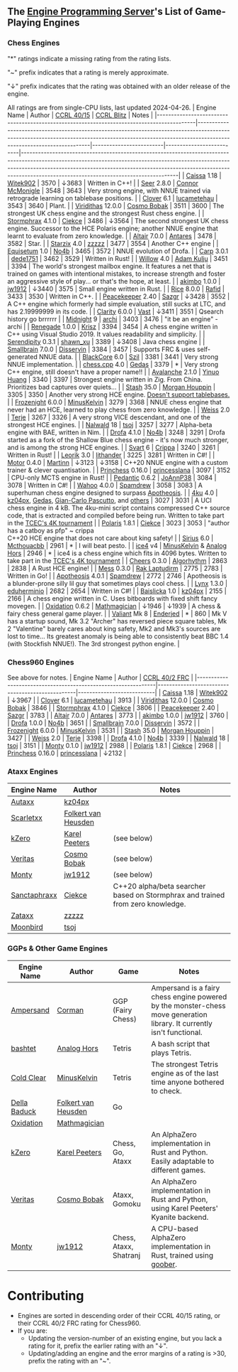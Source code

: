 ## The [Engine Programming Server][discord-invite]'s List of Game-Playing Engines
### Chess Engines

"*" ratings indicate a missing rating from the rating lists.

"~" prefix indicates that a rating is merely approximate.

"↓" prefix indicates that the rating was obtained with an older release of the engine.

All ratings are from single-CPU lists, last updated 2024-04-26.
| Engine Name                                                                               | Author                                                                                                                                                                                             | [CCRL 40/15][ccrl-4015] | [CCRL Blitz][ccrl-blitz] | Notes                                                                                                                                                                                                                                                                                           |
|-------------------------------------------------------------------------------------------|----------------------------------------------------------------------------------------------------------------------------------------------------------------------------------------------------|-------------------------|--------------------------|-------------------------------------------------------------------------------------------------------------------------------------------------------------------------------------------------------------------------------------------------------------------------------------------------|
| [Caissa](https://github.com/Witek902/Caissa) 1.18                                         | [Witek902](https://github.com/Witek902)                                                                                                                                                            | 3570                    | ↓3683                   | Written in C++!                                                                                                                                                                                                                                                                                 |
| [Seer](https://github.com/connormcmonigle/seer-nnue) 2.8.0                                | [Connor McMonigle](https://github.com/connormcmonigle)                                                                                                                                             | 3548                    | 3643                     | Very strong engine, with NNUE trained via retrograde learning on tablebase positions.                                                                                                                                                                                                           |
| [Clover](https://github.com/lucametehau/CloverEngine) 6.1                                 | [lucametehau](https://github.com/lucametehau)                                                                                                                                                      | 3543                    | 3640                     | Plant.                                                                                                                                                                                                                                                                                          |
| [Viridithas](https://github.com/cosmobobak/viridithas) 12.0.0                             | [Cosmo Bobak](https://github.com/cosmobobak)                                                                                                                                                       | 3511                    | 3600                     | The strongest UK chess engine and the strongest Rust chess engine.                                                                                                                                                                                                                              |
| [Stormphrax](https://github.com/Ciekce/Stormphrax) 4.1.0                                  | [Ciekce](https://github.com/Ciekce)                                                                                                                                                                | 3486                    | ↓3564                   | The second strongest UK chess engine. Successor to the HCE Polaris engine; another NNUE engine that learnt to evaluate from zero knowledge.                                                                                                                                                     |
| [Altair](https://github.com/Alex2262/AltairChessEngine) 7.0.0                             | [Antares](https://github.com/Alex2262)                                                                                                                                                             | 3478                    | 3582                     | Star.                                                                                                                                                                                                                                                                                           |
| [Starzix](https://github.com/zzzzz151/z5) 4.0                                             | [zzzzz](https://github.com/zzzzz151)                                                                                                                                                               | 3477                    | 3554                     | Another C++ engine                                                                                                                                                                                                                                                                              |
| [Equisetum](https://github.com/justNo4b/) 1.0                                             | [No4b](https://github.com/justNo4b)                                                                                                                                                                | 3465                    | 3572                     | NNUE evolution of Drofa.                                                                                                                                                                                                                                                                        |
| [Carp](https://github.com/dede1751/carp) 3.0.1                                            | [dede1751](https://github.com/dede1751)                                                                                                                                                            | 3462                    | 3529                     | Written in Rust!                                                                                                                                                                                                                                                                                |
| [Willow](https://github.com/Adam-Kulju/Willow) 4.0                                        | [Adam Kulju](https://github.com/Adam-Kulju)                                                                                                                                                        | 3451                    | 3394                     | The world's strongest mailbox engine. It features a net that is trained on games with intentional mistakes, to increase strength and foster an aggressive style of play... or that's the hope, at least.                                                                                        |
| [akimbo](https://github.com/jw1912/akimbo) 1.0.0                                          | [jw1912](https://github.com/jw1912)                                                                                                                                                                | ↓3440                  | 3575                     | Small engine written in Rust.                                                                                                                                                                                                                                                                   |
| [Rice](https://github.com/rafid-dev/rice) 8.0.0                                           | [Rafid](https://github.com/rafid-dev)                                                                                                                                                              | 3433                    | 3530                     | Written in C++.                                                                                                                                                                                                                                                                                 |
| [Peacekeeper](https://github.com/Sazgr/peacekeeper) 2.40                                  | [Sazgr](https://github.com/Sazgr)                                                                                                                                                                  | ↓3428                  | 3552                     | A C++ engine which formerly had simple evaluation, still sucks at LTC, and has 2.19999999 in its code.                                                                                                                                                                                          |
| [Clarity](https://github.com/Vast342/Clarity) 6.0.0                                       | [Vast](https://github.com/Vast342)                                                                                                                                                                 | ↓3411                  | 3551                     | Qsearch history go brrrrrr                                                                                                                                                                                                                                                                      |
| [Midnight](https://github.com/archishou/MidnightChessEngine) 9                            | [archi](https://github.com/archishou)                                                                                                                                                              | 3403                    | 3476                     | "it be an engine" - archi                                                                                                                                                                                                                                                                       |
| [Renegade](https://github.com/pkrisz99/Renegade) 1.0.0                                    | [Krisz](https://github.com/pkrisz99)                                                                                                                                                               | 3394                    | 3454                     | A chess engine written in C++ using Visual Studio 2019. It values readability and simplicity.                                                                                                                                                                                                   |
| [Serendipity](https://github.com/xu-shawn/Serendipity) 0.3.1                              | [shawn_xu](https://github.com/xu-shawn)                                                                                                                                                            | 3389                    | ↓3408                    | Java chess engine                                                                                                                                                                                                                                                                               |
| [Smallbrain](https://github.com/Disservin/Smallbrain) 7.0.0                               | [Disservin](https://github.com/Disservin)                                                                                                                                                          | 3384                    | 3457                     | Supports FRC & uses self-generated NNUE data.                                                                                                                                                                                                                                                   |
| [BlackCore](https://github.com/SzilBalazs/BlackCore) 6.0                                  | [Szil](https://github.com/SzilBalazs)                                                                                                                                                              | 3381                    | 3441                     | Very strong NNUE implementation.                                                                                                                                                                                                                                                                |
| [chess.cpp](https://github.com/GediminasMasaitis/chess-dot-cpp) 4.0                       | [Gedas](https://github.com/GediminasMasaitis)                                                                                                                                                      | 3379                    | *                        | Very strong C++ engine, still doesn't have a proper name!!                                                                                                                                                                                                                                      |
| [Avalanche](https://github.com/SnowballSH/Avalanche) 2.1.0                                | [Yinuo Huang](https://github.com/SnowballSH)                                                                                                                                                       | 3340                    | 3397                     | Strongest engine written in Zig. From China. Prioritizes bad captures over quiets...                                                                                                                                                                                                            |
| [Stash](https://gitlab.com/mhouppin/stash-bot) 35.0                                       | [Morgan Houppin](https://gitlab.com/mhouppin)                                                                                                                                                      | 3305                    | 3350                     | Another very strong HCE engine. [Doesn't support tablebases.](https://talkchess.com/forum3/viewtopic.php?f=2&t=76927#p888045)                                                                                                                                                                   |
| [Frozenight](https://github.com/MinusKelvin/frozenight) 6.0.0                             | [MinusKelvin](https://github.com/MinusKelvin)                                                                                                                                                      | 3279                    | 3368                     | NNUE chess engine that never had an HCE, learned to play chess from zero knowledge.                                                                                                                                                                                                             |
| [Weiss](https://github.com/TerjeKir/weiss) 2.0                                            | [Terje](https://github.com/TerjeKir)                                                                                                                                                               | 3267                    | 3326                     | A very strong VICE descendant, and one of the strongest HCE engines.                                                                                                                                                                                                                            |
| [Nalwald](https://gitlab.com/tsoj/Nalwald) 18                                             | [tsoj](https://gitlab.com/tsoj)                                                                                                                                                                    | 3257                    | 3277                     | Alpha-beta engine with BAE, written in Nim.                                                                                                                                                                                                                                                     |
| [Drofa](https://github.com/justNo4b/Drofa) 4.1.0                                          | [No4b](https://github.com/justNo4b)                                                                                                                                                                | 3248                    | 3291                     | Drofa started as a fork of the Shallow Blue chess engine - it's now much stronger, and is among the strong HCE engines.                                                                                                                                                                         |
| [Svart](https://github.com/crippa1337/svart) 6                                            | [Crippa](https://github.com/crippa1337)                                                                                                                                                            | 3240                    | 3261                     | Written in Rust!                                                                                                                                                                                                                                                                                |
| [Leorik](https://github.com/lithander/Leorik) 3.0                                         | [lithander](https://github.com/lithander)                                                                                                                                                          | 3225                    | 3281                     | Written in C#!                                                                                                                                                                                                                                                                                  |
| [Motor](https://github.com/martinnovaak/motor) 0.4.0                                      | [Martinn](https://github.com/martinnovaak)                                                                                                                                                         | ↓3123                  | ↓3158                   | C++20 NNUE engine with a custom trainer & clever quantisation.                                                                                                                                                                                                                                  |
| [Princhess](https://github.com/princesslana/princhess) 0.16.0                             | [princesslana](https://github.com/princesslana)                                                                                                                                                    | 3097                    | 3152                     | CPU-only MCTS engine in Rust!                                                                                                                                                                                                                                                                   |
| [Pedantic](https://github.com/JoAnnP38/Pedantic) 0.6.2                                    | [JoAnnP38](https://github.com/JoAnnP38)                                                                                                                                                            | 3084                    | 3078                     | Written in C#!                                                                                                                                                                                                                                                                                  |
| [Wahoo](https://github.com/spamdrew128/Wahoo) 4.0.0                                       | [Spamdrew](https://github.com/spamdrew128)                                                                                                                                                         | 3058                    | 3083                     | A superhuman chess engine designed to surpass [Apotheosis](https://github.com/spamdrew128/Apotheosis).                                                                                                                                                                                          |
| [4ku](https://github.com/kz04px/4ku) 4.0                                                  | [kz04px](https://github.com/kz04px), [Gedas](https://github.com/GediminasMasaitis), [Gian-Carlo Pascutto](https://github.com/gcp), and [others](https://github.com/kz04px/4ku/graphs/contributors) | 3027                    | 3031                     | A UCI chess engine in 4 kB. The 4ku-mini script contains compressed C++ source code, that is extracted and compiled before being run. Written to take part in the [TCEC's 4K tournament](https://wiki.chessdom.org/TCEC_4k_Rules)                                                               |
| [Polaris](https://github.com/Ciekce/Polaris) 1.8.1                                        | [Ciekce](https://github.com/Ciekce)                                                                                                                                                                | 3023                    | 3053                     | "author has a catboy as pfp" ~ crippa<br />C++20 HCE engine that does not care about king safety!                                                                                                                                                                                               |
| [Sirius](https://github.com/Mcthouacbb/Sirius) 6.0                                        | [Mcthouacbb](https://github.com/Mcthouacbb)                                                                                                                                                        | 2961                    | *                        | I will beat pesto.                                                                                                                                                                                                                                                                              |
| [ice4](https://github.com/MinusKelvin/ice4) v4                                            | [MinusKelvin](https://github.com/MinusKelvin) & [Analog Hors](https://github.com/analog-hors)                                                                                                      | 2946                    | *                        | ice4 is a chess engine which fits in 4096 bytes. Written to take part in the [TCEC's 4K tournament](https://wiki.chessdom.org/TCEC_4k_Rules)                                                                                                                                                    |
| [Cheers](https://github.com/Algorhythm-sxv/Cheers) 0.3.0                                  | [Algorhythm](https://github.com/Algorhythm-sxv)                                                                                                                                                    | 2863                    | 2838                     | A Rust HCE engine!                                                                                                                                                                                                                                                                              |
| [Mess](https://github.com/raklaptudirm/mess) 0.3.0                                        | [Rak Laptudirm](https://github.com/raklaptudirm)                                                                                                                                                   | 2775                    | 2783                     | Written in Go!                                                                                                                                                                                                                                                                                  |
| [Apotheosis](https://github.com/spamdrew128/Apotheosis) 4.0.1                             | [Spamdrew](https://github.com/spamdrew128)                                                                                                                                                         | 2772                    | 2746                     | Apotheosis is a blunder-prone silly lil guy that sometimes plays cool chess.                                                                                                                                                                                                                    |
| [Lynx](https://github.com/lynx-chess/Lynx) 1.3.0                                          | [eduherminio](https://github.com/eduherminio)                                                                                                                                                      | 2682                    | 2654                     | Written in C#!                                                                                                                                                                                                                                                                                  |
| [Baislicka](https://github.com/kz04px/Baislicka) 1.0                                      | [kz04px](https://github.com/kz04px)                                                                                                                                                                | 2155                    | 2166                     | A chess engine written in C. Uses bitboards with fixed shift fancy movegen.                                                                                                                                                                                                                     |
| [Oxidation](https://github.com/Mathmagician8191/Liberty-Chess) 0.6.2                      | [Mathmagician](https://github.com/Mathmagician8191)                                                                                                                                                | ↓1946                  | ↓1939                   | A chess & fairy chess general game player.                                                                                                                                                                                                                                                      |
| [Valiant](https://www.dropbox.com/sh/tfiwhx900g4ni42/AABEm29llAn1MaG8D6yW8ZO7a?dl=0) Mk 8 | [Enderjed](https://www.youtube.com/channel/UC1lxAkP5jGVBUIWdz3WIhSg)                                                                                                                               | *                       | 860                      | Mk V has a startup sound, Mk 3.2 "Archer" has reversed piece square tables, Mk 2 "Valentine" barely cares about king safety, Mk2 and Mk3's sources are lost to time... Its greatest anomaly is being able to consistently beat BBC 1.4 (with Stockfish NNUE!). The 3rd strongest python engine. |

### Chess960 Engines
See above for notes.
| Engine Name                                                   | Author                                          | [CCRL 40/2 FRC][ccrl-frc] |
|---------------------------------------------------------------|-------------------------------------------------|---------------------------|
| [Caissa](https://github.com/Witek902/Caissa) 1.18             | [Witek902](https://github.com/Witek902)         | ↓3967                    |
| [Clover](https://github.com/lucametehau/CloverEngine) 6.1     | [lucametehau](https://github.com/lucametehau)   | 3913                      |
| [Viridithas](https://github.com/cosmobobak/viridithas) 12.0.0 | [Cosmo Bobak](https://github.com/cosmobobak)    | 3846                      |
| [Stormphrax](https://github.com/Ciekce/Stormphrax) 4.1.0      | [Ciekce](https://github.com/Ciekce)             | 3806                      |
| [Peacekeeper](https://github.com/Sazgr/peacekeeper) 2.40      | [Sazgr](https://github.com/Sazgr)               | 3783                      |
| [Altair](https://github.com/Alex2262/AltairChessEngine) 7.0.0 | [Antares](https://github.com/Alex2262)          | 3773                      |
| [akimbo](https://github.com/jw1912/akimbo) 1.0.0              | [jw1912](https://github.com/jw1912)             | 3760                      |
| [Drofa](https://github.com/justNo4b/Equisetum) 1.0.0          | [No4b](https://github.com/justNo4b)             | 3651                      |
| [Smallbrain](https://github.com/Disservin/Smallbrain) 7.0.0   | [Disservin](https://github.com/Disservin)       | 3572                      |
| [Frozenight](https://github.com/MinusKelvin/frozenight) 6.0.0 | [MinusKelvin](https://github.com/MinusKelvin)   | 3531                      |
| [Stash](https://gitlab.com/mhouppin/stash-bot) 35.0           | [Morgan Houppin](https://gitlab.com/mhouppin)   | 3427                      |
| [Weiss](https://github.com/TerjeKir/weiss) 2.0                | [Terje](https://github.com/TerjeKir)            | 3398                      |
| [Drofa](https://github.com/justNo4b/Drofa) 4.1.0              | [No4b](https://github.com/justNo4b)             | 3339                      |
| [Nalwald](https://gitlab.com/tsoj/Nalwald) 18                 | [tsoj](https://gitlab.com/tsoj/Nalwald)         | 3151                      |
| [Monty](https://github.com/jw1912/monty) 0.1.0                | [jw1912](https://github.com/jw1912)             | 2988                      |
| [Polaris](https://github.com/Ciekce/Polaris) 1.8.1            | [Ciekce](https://github.com/Ciekce)             | 2968                      |
| [Princhess](https://github.com/princesslana/princhess) 0.16.0 | [princesslana](https://github.com/princesslana) | ↓2132                    |


### Ataxx Engines
| Engine Name | Author | Notes |
|-------------|--------|-----------|
| [Autaxx](https://github.com/kz04px/autaxx) | [kz04px](https://github.com/kz04px) | |
| [Scarletxx](https://github.com/folkertvanheusden/Scarletxx) | [Folkert van Heusden](https://vanheusden.com/) | |
| [kZero](https://github.com/KarelPeeters/kZero) | [Karel Peeters](https://github.com/KarelPeeters) | (see below) |
| [Veritas](https://github.com/cosmobobak/veritas) | [Cosmo Bobak](https://github.com/cosmobobak) | (see below) |
| [Monty](https://github.com/jw1912/monty)         | [jw1912](https://github.com/jw1912)             | (see below)                      |
| [Sanctaphraxx](https://github.com/Ciekce/sanctaphraxx) | [Ciekce](https://github.com/Ciekce) | C++20 alpha/beta searcher based on Stormphrax and trained from zero knowledge. |
| [Zataxx](https://github.com/zzzzz151/Zataxx) | [zzzzz](https://github.com/zzzzz151) |  |
| [Moonbird](https://github.com/tsoj/Moonbird) | [tsoj](https://github.com/tsoj) |  |

### GGPs & Other Game Engines
| Engine Name | Author | Game | Notes |
|-------------|--------|------|----------|
| [Ampersand](https://github.com/chesstastic-org/Ampersand)        | [Corman](https://github.com/Cormanz/)            | GGP (Fairy Chess) | Ampersand is a fairy chess engine powered by the monster-chess move generation library. It currently isn't functional. |
| [bashtet](https://github.com/analog-hors/bashtet)                | [Analog Hors](https://github.com/analog-hors)    | Tetris | A bash script that plays Tetris. |
| [Cold Clear](https://github.com/MinusKelvin/cold-clear)          | [MinusKelvin](https://github.com/MinusKelvin)    | Tetris | The strongest Tetris engine as of the last time anyone bothered to check. |
| [Della Baduck](https://github.com/folkertvanheusden/dellabaduck) | [Folkert van Heusden](https://vanheusden.com/)   | Go | |
| [Oxidation](https://github.com/Mathmagician8191/Liberty-Chess)   | [Mathmagician](https://github.com/Mathmagician8191) |  |
| [kZero](https://github.com/KarelPeeters/kZero)                   | [Karel Peeters](https://github.com/KarelPeeters) | Chess, Go, Ataxx | An AlphaZero implementation in Rust and Python. Easily adaptable to different games. |
| [Veritas](https://github.com/cosmobobak/veritas)                 | [Cosmo Bobak](https://github.com/cosmobobak)     | Ataxx, Gomoku | An AlphaZero implementation in Rust and Python, using Karel Peeters' Kyanite backend. |
| [Monty](https://github.com/jw1912/monty)                         | [jw1912](https://github.com/jw1912)              | Chess, Ataxx, Shatranj | A CPU-based AlphaZero implementation in Rust, trained using [goober](https://github.com/jw1912/goober). |

# Contributing
* Engines are sorted in descending order of their CCRL 40/15 rating, or their CCRL 40/2 FRC rating for Chess960.
* If you are:
    * Updating the version-number of an existing engine, but you lack a rating for it, prefix the earlier rating with an "↓".
    * Updating/adding an engine and the error margins of a rating is >30, prefix the rating with an "~".

[discord-invite]:https://discord.com/invite/F6W6mMsTGN
[ccrl-blitz]:https://www.computerchess.org.uk/ccrl/404/cgi/compare_engines.cgi?class=Single-CPU+engines&only_best_in_class=on&num_best_in_class=1&print=Rating+list
[ccrl-4015]:https://www.computerchess.org.uk/ccrl/4040/cgi/compare_engines.cgi?class=Single-CPU+engines&only_best_in_class=on&num_best_in_class=1&print=Rating+list
[ccrl-frc]:https://www.computerchess.org.uk/ccrl/404FRC/cgi/compare_engines.cgi?class=Single-CPU+engines&only_best_in_class=on&num_best_in_class=1&print=Rating+list
